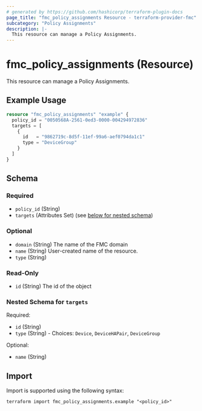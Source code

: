 ```yaml
---
# generated by https://github.com/hashicorp/terraform-plugin-docs
page_title: "fmc_policy_assignments Resource - terraform-provider-fmc"
subcategory: "Policy Assignments"
description: |-
  This resource can manage a Policy Assignments.
---
```


# fmc_policy_assignments (Resource)

This resource can manage a Policy Assignments.

## Example Usage

```terraform
resource "fmc_policy_assignments" "example" {
  policy_id = "0050568A-2561-0ed3-0000-004294972836"
  targets = [
    {
      id   = "9862719c-8d5f-11ef-99a6-aef0794da1c1"
      type = "DeviceGroup"
    }
  ]
}
```

<!-- schema generated by tfplugindocs -->
## Schema

### Required

- `policy_id` (String)
- `targets` (Attributes Set) (see [below for nested schema](#nestedatt--targets))

### Optional

- `domain` (String) The name of the FMC domain
- `name` (String) User-created name of the resource.
- `type` (String)

### Read-Only

- `id` (String) The id of the object

<a id="nestedatt--targets"></a>
### Nested Schema for `targets`

Required:

- `id` (String)
- `type` (String) - Choices: `Device`, `DeviceHAPair`, `DeviceGroup`

Optional:

- `name` (String)

## Import

Import is supported using the following syntax:

```shell
terraform import fmc_policy_assignments.example "<policy_id>"
```
